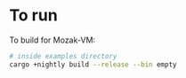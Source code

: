 # To run

To build for Mozak-VM:

```sh
# inside examples directory
cargo +nightly build --release --bin empty
```
